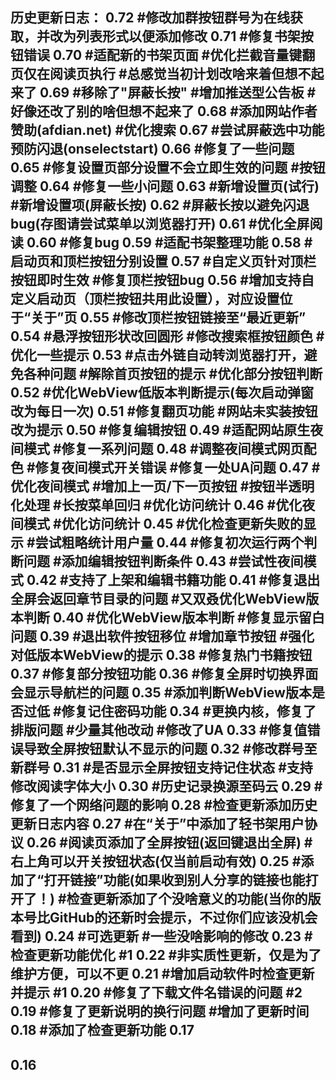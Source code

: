 历史更新日志：
0.72
#修改加群按钮群号为在线获取，并改为列表形式以便添加修改
0.71
#修复书架按钮错误
0.70
#适配新的书架页面
#优化拦截音量键翻页仅在阅读页执行
#总感觉当初计划改啥来着但想不起来了
0.69
#移除了"屏蔽长按"
#增加推送型公告板
#好像还改了别的啥但想不起来了
0.68
#添加网站作者赞助(afdian.net)
#优化搜索
0.67
#尝试屏蔽选中功能预防闪退(onselectstart)
0.66
#修复了一些问题
0.65
#修复设置页部分设置不会立即生效的问题
#按钮调整
0.64
#修复一些小问题
0.63
#新增设置页(试行)
#新增设置项(屏蔽长按)
0.62
#屏蔽长按以避免闪退bug(存图请尝试菜单以浏览器打开)
0.61
#优化全屏阅读
0.60
#修复bug
0.59
#适配书架整理功能
0.58
#启动页和顶栏按钮分别设置
0.57
#自定义页针对顶栏按钮即时生效
#修复顶栏按钮bug
0.56
#增加支持自定义启动页（顶栏按钮共用此设置），对应设置位于“关于”页
0.55
#修改顶栏按钮链接至“最近更新”
0.54
#悬浮按钮形状改回圆形
#修改搜索框按钮颜色
#优化一些提示
0.53
#点击外链自动转浏览器打开，避免各种问题
#解除首页按钮的提示
#优化部分按钮判断
0.52
#优化WebView低版本判断提示(每次启动弹窗改为每日一次)
0.51
#修复翻页功能
#网站未实装按钮改为提示
0.50
#修复编辑按钮
0.49
#适配网站原生夜间模式
#修复一系列问题
0.48
#调整夜间模式网页配色
#修复夜间模式开关错误
#修复一处UA问题
0.47
#优化夜间模式
#增加上一页/下一页按钮
#按钮半透明化处理
#长按菜单回归
#优化访问统计
0.46
#优化夜间模式
#优化访问统计
0.45
#优化检查更新失败的显示
#尝试粗略统计用户量
0.44
#修复初次运行两个判断问题
#添加编辑按钮判断条件
0.43
#尝试性夜间模式
0.42
#支持了上架和编辑书籍功能
0.41
#修复退出全屏会返回章节目录的问题
#又双叒优化WebView版本判断
0.40
#优化WebView版本判断
#修复显示留白问题
0.39
#退出软件按钮移位
#增加章节按钮
#强化对低版本WebView的提示
0.38
#修复热门书籍按钮
0.37
#修复部分按钮功能
0.36
#修复全屏时切换界面会显示导航栏的问题
0.35
#添加判断WebView版本是否过低
#修复记住密码功能
0.34
#更换内核，修复了排版问题
#少量其他改动
#修改了UA
0.33
#修复值错误导致全屏按钮默认不显示的问题
0.32
#修改群号至新群号
0.31
#是否显示全屏按钮支持记住状态
#支持修改阅读字体大小
0.30
#历史记录换源至码云
0.29
#修复了一个网络问题的影响
0.28
#检查更新添加历史更新日志内容
0.27
#在“关于”中添加了轻书架用户协议
0.26
#阅读页添加了全屏按钮(返回键退出全屏)
#右上角可以开关按钮状态(仅当前启动有效)
0.25
#添加了“打开链接”功能(如果收到别人分享的链接也能打开了！)
#检查更新添加了个没啥意义的功能(当你的版本号比GitHub的还新时会提示，不过你们应该没机会看到)
0.24
#可选更新
#一些没啥影响的修改
0.23
#检查更新功能优化 #1 
0.22
#非实质性更新，仅是为了维护方便，可以不更
0.21
#增加启动软件时检查更新并提示 #1 
0.20
#修复了下载文件名错误的问题 #2 
0.19
#修复了更新说明的换行问题
#增加了更新时间
0.18
#添加了检查更新功能
0.17
-
0.16
-
